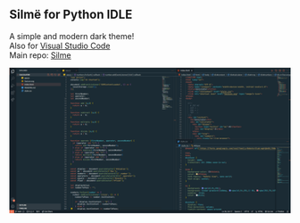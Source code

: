 ## Silmë for Python IDLE

A simple and modern dark theme!   
Also for [Visual Studio Code](https://marketplace.visualstudio.com/items?itemName=leandecks.silme)   
Main repo: [Silme](https://github.com/Leandecks/silme)

![Showcase image](showcase.png)
